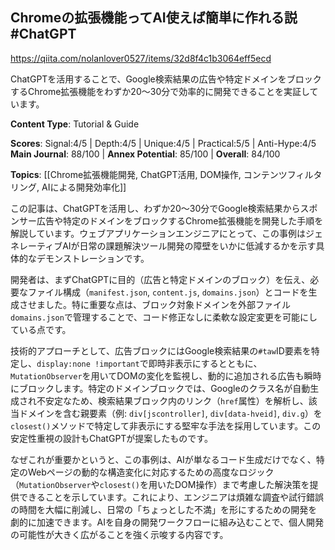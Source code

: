 ## Chromeの拡張機能ってAI使えば簡単に作れる説 #ChatGPT

https://qiita.com/nolanlover0527/items/32d8f4c1b3064eff5ecd

ChatGPTを活用することで、Google検索結果の広告や特定ドメインをブロックするChrome拡張機能をわずか20〜30分で効率的に開発できることを実証しています。

**Content Type**: Tutorial & Guide

**Scores**: Signal:4/5 | Depth:4/5 | Unique:4/5 | Practical:5/5 | Anti-Hype:4/5
**Main Journal**: 88/100 | **Annex Potential**: 85/100 | **Overall**: 84/100

**Topics**: [[Chrome拡張機能開発, ChatGPT活用, DOM操作, コンテンツフィルタリング, AIによる開発効率化]]

この記事は、ChatGPTを活用し、わずか20～30分でGoogle検索結果からスポンサー広告や特定のドメインをブロックするChrome拡張機能を開発した手順を解説しています。ウェブアプリケーションエンジニアにとって、この事例はジェネレーティブAIが日常の課題解決ツール開発の障壁をいかに低減するかを示す具体的なデモンストレーションです。

開発者は、まずChatGPTに目的（広告と特定ドメインのブロック）を伝え、必要なファイル構成（`manifest.json`, `content.js`, `domains.json`）とコードを生成させました。特に重要な点は、ブロック対象ドメインを外部ファイル`domains.json`で管理することで、コード修正なしに柔軟な設定変更を可能にしている点です。

技術的アプローチとして、広告ブロックにはGoogle検索結果の`#taw`ID要素を特定し、`display:none !important`で即時非表示にするとともに、`MutationObserver`を用いてDOMの変化を監視し、動的に追加される広告も瞬時にブロックします。特定のドメインブロックでは、Googleのクラス名が自動生成され不安定なため、検索結果ブロック内のリンク（`href`属性）を解析し、該当ドメインを含む親要素（例: `div[jscontroller]`, `div[data-hveid]`, `div.g`）を`closest()`メソッドで特定して非表示にする堅牢な手法を採用しています。この安定性重視の設計もChatGPTが提案したものです。

なぜこれが重要かというと、この事例は、AIが単なるコード生成だけでなく、特定のWebページの動的な構造変化に対応するための高度なロジック（`MutationObserver`や`closest()`を用いたDOM操作）まで考慮した解決策を提供できることを示しています。これにより、エンジニアは煩雑な調査や試行錯誤の時間を大幅に削減し、日常の「ちょっとした不満」を形にするための開発を劇的に加速できます。AIを自身の開発ワークフローに組み込むことで、個人開発の可能性が大きく広がることを強く示唆する内容です。